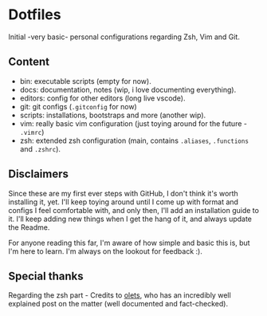 # Dotfiles
Initial -very basic- personal configurations regarding Zsh, Vim and Git.

## Content

- bin: executable scripts (empty for now).
- docs: documentation, notes (wip, i love documenting everything).
- editors: config for other editors (long live vscode).
- git: git configs (`.gitconfig` for now)
- scripts: installations, bootstraps and more (another wip).
- vim: really basic vim configuration (just toying around for the future - `.vimrc`)
- zsh: extended zsh configuration (main, contains `.aliases`, `.functions` and `.zshrc`).

## Disclaimers

Since these are my first ever steps with GitHub, I don't think it's worth installing it, yet. I'll keep toying around until I come up with format and configs I feel comfortable with, and only then, I'll add an installation guide to it. I'll keep adding new things when I get the hang of it, and always update the Readme.

For anyone reading this far, I'm aware of how simple and basic this is, but I'm here to learn. I'm always on the lookout for feedback :).

## Special thanks
Regarding the zsh part - Credits to [olets](https://olets.dev/posts/my-zshrc-zsh-configuration-annotated/), who has an incredibly well explained post on the matter (well documented and fact-checked).
